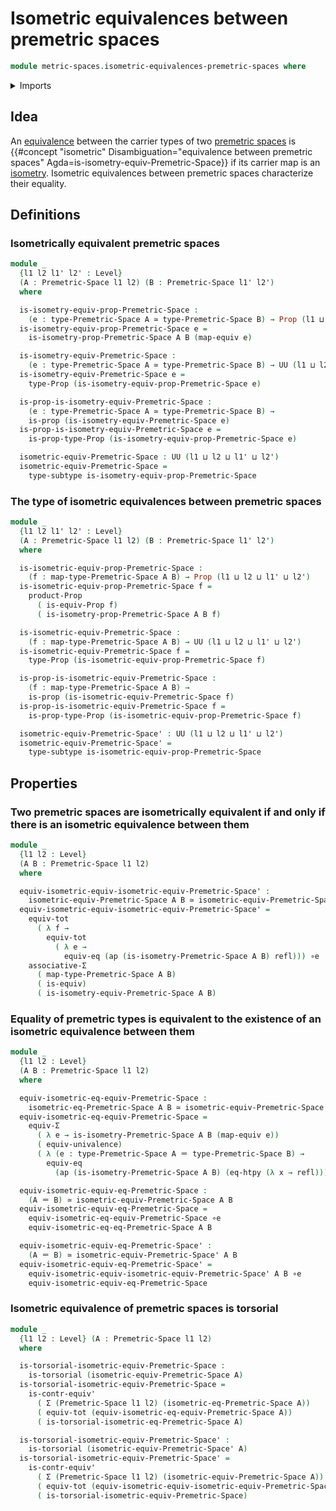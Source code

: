# Isometric equivalences between premetric spaces

```agda
module metric-spaces.isometric-equivalences-premetric-spaces where
```

<details><summary>Imports</summary>

```agda
open import foundation.action-on-identifications-functions
open import foundation.contractible-types
open import foundation.dependent-pair-types
open import foundation.equivalences
open import foundation.function-extensionality
open import foundation.function-types
open import foundation.functoriality-dependent-pair-types
open import foundation.identity-types
open import foundation.propositions
open import foundation.subtypes
open import foundation.torsorial-type-families
open import foundation.transport-along-identifications
open import foundation.type-arithmetic-dependent-pair-types
open import foundation.univalence
open import foundation.universe-levels

open import metric-spaces.equality-of-premetric-spaces
open import metric-spaces.isometries-premetric-spaces
open import metric-spaces.premetric-spaces
```

</details>

## Idea

An [equivalence](foundation.equivalences.md) between the carrier types of two
[premetric spaces](metric-spaces.premetric-spaces.md) is
{{#concept "isometric" Disambiguation="equivalence between premetric spaces" Agda=is-isometry-equiv-Premetric-Space}}
if its carrier map is an
[isometry](metric-spaces.isometries-premetric-spaces.md). Isometric equivalences
between premetric spaces characterize their equality.

## Definitions

### Isometrically equivalent premetric spaces

```agda
module _
  {l1 l2 l1' l2' : Level}
  (A : Premetric-Space l1 l2) (B : Premetric-Space l1' l2')
  where

  is-isometry-equiv-prop-Premetric-Space :
    (e : type-Premetric-Space A ≃ type-Premetric-Space B) → Prop (l1 ⊔ l2 ⊔ l2')
  is-isometry-equiv-prop-Premetric-Space e =
    is-isometry-prop-Premetric-Space A B (map-equiv e)

  is-isometry-equiv-Premetric-Space :
    (e : type-Premetric-Space A ≃ type-Premetric-Space B) → UU (l1 ⊔ l2 ⊔ l2')
  is-isometry-equiv-Premetric-Space e =
    type-Prop (is-isometry-equiv-prop-Premetric-Space e)

  is-prop-is-isometry-equiv-Premetric-Space :
    (e : type-Premetric-Space A ≃ type-Premetric-Space B) →
    is-prop (is-isometry-equiv-Premetric-Space e)
  is-prop-is-isometry-equiv-Premetric-Space e =
    is-prop-type-Prop (is-isometry-equiv-prop-Premetric-Space e)

  isometric-equiv-Premetric-Space : UU (l1 ⊔ l2 ⊔ l1' ⊔ l2')
  isometric-equiv-Premetric-Space =
    type-subtype is-isometry-equiv-prop-Premetric-Space
```

### The type of isometric equivalences between premetric spaces

```agda
module _
  {l1 l2 l1' l2' : Level}
  (A : Premetric-Space l1 l2) (B : Premetric-Space l1' l2')
  where

  is-isometric-equiv-prop-Premetric-Space :
    (f : map-type-Premetric-Space A B) → Prop (l1 ⊔ l2 ⊔ l1' ⊔ l2')
  is-isometric-equiv-prop-Premetric-Space f =
    product-Prop
      ( is-equiv-Prop f)
      ( is-isometry-prop-Premetric-Space A B f)

  is-isometric-equiv-Premetric-Space :
    (f : map-type-Premetric-Space A B) → UU (l1 ⊔ l2 ⊔ l1' ⊔ l2')
  is-isometric-equiv-Premetric-Space f =
    type-Prop (is-isometric-equiv-prop-Premetric-Space f)

  is-prop-is-isometric-equiv-Premetric-Space :
    (f : map-type-Premetric-Space A B) →
    is-prop (is-isometric-equiv-Premetric-Space f)
  is-prop-is-isometric-equiv-Premetric-Space f =
    is-prop-type-Prop (is-isometric-equiv-prop-Premetric-Space f)

  isometric-equiv-Premetric-Space' : UU (l1 ⊔ l2 ⊔ l1' ⊔ l2')
  isometric-equiv-Premetric-Space' =
    type-subtype is-isometric-equiv-prop-Premetric-Space
```

## Properties

### Two premetric spaces are isometrically equivalent if and only if there is an isometric equivalence between them

```agda
module _
  {l1 l2 : Level}
  (A B : Premetric-Space l1 l2)
  where

  equiv-isometric-equiv-isometric-equiv-Premetric-Space' :
    isometric-equiv-Premetric-Space A B ≃ isometric-equiv-Premetric-Space' A B
  equiv-isometric-equiv-isometric-equiv-Premetric-Space' =
    equiv-tot
      ( λ f →
        equiv-tot
          ( λ e →
            equiv-eq (ap (is-isometry-Premetric-Space A B) refl))) ∘e
    associative-Σ
      ( map-type-Premetric-Space A B)
      ( is-equiv)
      ( is-isometry-equiv-Premetric-Space A B)
```

### Equality of premetric types is equivalent to the existence of an isometric equivalence between them

```agda
module _
  {l1 l2 : Level}
  (A B : Premetric-Space l1 l2)
  where

  equiv-isometric-eq-equiv-Premetric-Space :
    isometric-eq-Premetric-Space A B ≃ isometric-equiv-Premetric-Space A B
  equiv-isometric-eq-equiv-Premetric-Space =
    equiv-Σ
      ( λ e → is-isometry-Premetric-Space A B (map-equiv e))
      ( equiv-univalence)
      ( λ (e : type-Premetric-Space A ＝ type-Premetric-Space B) →
        equiv-eq
          (ap (is-isometry-Premetric-Space A B) (eq-htpy (λ x → refl))))

  equiv-isometric-equiv-eq-Premetric-Space :
    (A ＝ B) ≃ isometric-equiv-Premetric-Space A B
  equiv-isometric-equiv-eq-Premetric-Space =
    equiv-isometric-eq-equiv-Premetric-Space ∘e
    equiv-isometric-eq-eq-Premetric-Space A B

  equiv-isometric-equiv-eq-Premetric-Space' :
    (A ＝ B) ≃ isometric-equiv-Premetric-Space' A B
  equiv-isometric-equiv-eq-Premetric-Space' =
    equiv-isometric-equiv-isometric-equiv-Premetric-Space' A B ∘e
    equiv-isometric-equiv-eq-Premetric-Space
```

### Isometric equivalence of premetric spaces is torsorial

```agda
module _
  {l1 l2 : Level} (A : Premetric-Space l1 l2)
  where

  is-torsorial-isometric-equiv-Premetric-Space :
    is-torsorial (isometric-equiv-Premetric-Space A)
  is-torsorial-isometric-equiv-Premetric-Space =
    is-contr-equiv'
      ( Σ (Premetric-Space l1 l2) (isometric-eq-Premetric-Space A))
      ( equiv-tot (equiv-isometric-eq-equiv-Premetric-Space A))
      ( is-torsorial-isometric-eq-Premetric-Space A)

  is-torsorial-isometric-equiv-Premetric-Space' :
    is-torsorial (isometric-equiv-Premetric-Space' A)
  is-torsorial-isometric-equiv-Premetric-Space' =
    is-contr-equiv'
      ( Σ (Premetric-Space l1 l2) (isometric-equiv-Premetric-Space A))
      ( equiv-tot (equiv-isometric-equiv-isometric-equiv-Premetric-Space' A))
      ( is-torsorial-isometric-equiv-Premetric-Space)
```
